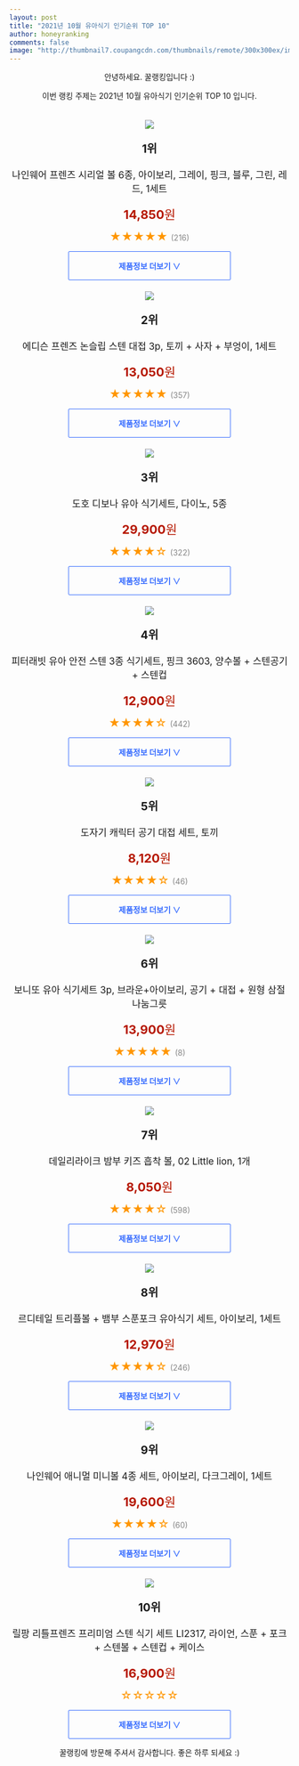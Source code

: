```yaml
--- 
layout: post 
title: "2021년 10월 유아식기 인기순위 TOP 10" 
author: honeyranking 
comments: false 
image: "http://thumbnail7.coupangcdn.com/thumbnails/remote/300x300ex/image/retail/images/2019/06/07/14/6/9c94ffee-67c0-4849-af84-c68081acbf61.jpg" 
--- 
```

<p style="text-align: center;">안녕하세요. 꿀랭킹입니다 :)</p> <p style="text-align: center;">이번 랭킹 주제는 2021년 10월 유아식기 인기순위 TOP 10 입니다.</p><center><img src="http://thumbnail7.coupangcdn.com/thumbnails/remote/300x300ex/image/retail/images/2019/06/07/14/6/9c94ffee-67c0-4849-af84-c68081acbf61.jpg" style="margin-top:20px" /></center> <p style="text-align: center; font-size: 20px"><b>1위</b></p> <p style="text-align: center; font-size: 17px">나인웨어 프렌즈 시리얼 볼 6종, 아이보리, 그레이, 핑크, 블루, 그린, 레드, 1세트</p> <p style="text-align: center;"><span style="color: #b61800; font-size: 22px;"><b>14,850</b>원</span></p> <p style="text-align: center;"><span style="color: #ff9600; font-size: 20px;">★★★★★ </span><span style="color: #878787;">(216)</span></p> <center><a href="https://coupa.ng/b9GDyG"> <div style="font-size: 14px; display: inline-block; padding: 15px 90px; color: #346aff; border-radius: 2px; border: 1px solid #346aff; cursor: pointer;"><b>제품정보 더보기 &or;</b></div> </a></center><center><img src="http://thumbnail6.coupangcdn.com/thumbnails/remote/300x300ex/image/product/image/vendoritem/2018/08/10/3607662188/d67be6fc-b0b4-4dd4-a962-e96c46ad0a5a.jpg" style="margin-top:20px" /></center> <p style="text-align: center; font-size: 20px"><b>2위</b></p> <p style="text-align: center; font-size: 17px">에디슨 프렌즈 논슬립 스텐 대접 3p, 토끼 + 사자 + 부엉이, 1세트</p> <p style="text-align: center;"><span style="color: #b61800; font-size: 22px;"><b>13,050</b>원</span></p> <p style="text-align: center;"><span style="color: #ff9600; font-size: 20px;">★★★★★ </span><span style="color: #878787;">(357)</span></p> <center><a href="https://coupa.ng/b9GDyJ"> <div style="font-size: 14px; display: inline-block; padding: 15px 90px; color: #346aff; border-radius: 2px; border: 1px solid #346aff; cursor: pointer;"><b>제품정보 더보기 &or;</b></div> </a></center><center><img src="http://thumbnail8.coupangcdn.com/thumbnails/remote/300x300ex/image/retail/images/423666627915215-d6cb495f-23f6-4aeb-813e-caf6bb3d2a93.jpg" style="margin-top:20px" /></center> <p style="text-align: center; font-size: 20px"><b>3위</b></p> <p style="text-align: center; font-size: 17px">도호 디보나 유아 식기세트, 다이노, 5종</p> <p style="text-align: center;"><span style="color: #b61800; font-size: 22px;"><b>29,900</b>원</span></p> <p style="text-align: center;"><span style="color: #ff9600; font-size: 20px;">★★★★☆ </span><span style="color: #878787;">(322)</span></p> <center><a href="https://coupa.ng/b9GDyL"> <div style="font-size: 14px; display: inline-block; padding: 15px 90px; color: #346aff; border-radius: 2px; border: 1px solid #346aff; cursor: pointer;"><b>제품정보 더보기 &or;</b></div> </a></center><center><img src="http://thumbnail8.coupangcdn.com/thumbnails/remote/300x300ex/image/vendor_inventory/3a46/1b65a038fbc9a5c163497c843555334a1224f3c01bfa712132c2c422c9c2.jpg" style="margin-top:20px" /></center> <p style="text-align: center; font-size: 20px"><b>4위</b></p> <p style="text-align: center; font-size: 17px">피터래빗 유아 안전 스텐 3종 식기세트, 핑크 3603, 양수볼 + 스텐공기 + 스텐컵</p> <p style="text-align: center;"><span style="color: #b61800; font-size: 22px;"><b>12,900</b>원</span></p> <p style="text-align: center;"><span style="color: #ff9600; font-size: 20px;">★★★★☆ </span><span style="color: #878787;">(442)</span></p> <center><a href="https://coupa.ng/b9GDyN"> <div style="font-size: 14px; display: inline-block; padding: 15px 90px; color: #346aff; border-radius: 2px; border: 1px solid #346aff; cursor: pointer;"><b>제품정보 더보기 &or;</b></div> </a></center><center><img src="http://thumbnail9.coupangcdn.com/thumbnails/remote/300x300ex/image/rs_quotation_api/qyiaffmi/cb79cb11e7af401d810a524bf7ead99b.jpg" style="margin-top:20px" /></center> <p style="text-align: center; font-size: 20px"><b>5위</b></p> <p style="text-align: center; font-size: 17px">도자기 캐릭터 공기 대접 세트, 토끼</p> <p style="text-align: center;"><span style="color: #b61800; font-size: 22px;"><b>8,120</b>원</span></p> <p style="text-align: center;"><span style="color: #ff9600; font-size: 20px;">★★★★☆ </span><span style="color: #878787;">(46)</span></p> <center><a href="https://coupa.ng/b9GDyP"> <div style="font-size: 14px; display: inline-block; padding: 15px 90px; color: #346aff; border-radius: 2px; border: 1px solid #346aff; cursor: pointer;"><b>제품정보 더보기 &or;</b></div> </a></center><center><img src="http://thumbnail6.coupangcdn.com/thumbnails/remote/300x300ex/image/rs_quotation_api/acd5/1c8c3ef32306fd0a8db9a2c934a69c2a406cfd0e726223bb0aeefbd9623f.jpg" style="margin-top:20px" /></center> <p style="text-align: center; font-size: 20px"><b>6위</b></p> <p style="text-align: center; font-size: 17px">보니또 유아 식기세트 3p, 브라운+아이보리, 공기 + 대접 + 원형 삼절 나눔그릇</p> <p style="text-align: center;"><span style="color: #b61800; font-size: 22px;"><b>13,900</b>원</span></p> <p style="text-align: center;"><span style="color: #ff9600; font-size: 20px;">★★★★★ </span><span style="color: #878787;">(8)</span></p> <center><a href="https://coupa.ng/b9GDyR"> <div style="font-size: 14px; display: inline-block; padding: 15px 90px; color: #346aff; border-radius: 2px; border: 1px solid #346aff; cursor: pointer;"><b>제품정보 더보기 &or;</b></div> </a></center><center><img src="http://thumbnail6.coupangcdn.com/thumbnails/remote/300x300ex/image/retail/images/6658899088841-58145fb7-87a9-447e-b703-b2b1dd2a9684.jpg" style="margin-top:20px" /></center> <p style="text-align: center; font-size: 20px"><b>7위</b></p> <p style="text-align: center; font-size: 17px">데일리라이크 밤부 키즈 흡착 볼, 02 Little lion, 1개</p> <p style="text-align: center;"><span style="color: #b61800; font-size: 22px;"><b>8,050</b>원</span></p> <p style="text-align: center;"><span style="color: #ff9600; font-size: 20px;">★★★★☆ </span><span style="color: #878787;">(598)</span></p> <center><a href="https://coupa.ng/b9GDyT"> <div style="font-size: 14px; display: inline-block; padding: 15px 90px; color: #346aff; border-radius: 2px; border: 1px solid #346aff; cursor: pointer;"><b>제품정보 더보기 &or;</b></div> </a></center><center><img src="http://thumbnail8.coupangcdn.com/thumbnails/remote/300x300ex/image/product/image/vendoritem/2018/01/26/3261745366/c5dcf789-ccdc-4eaf-ae3a-6d22568f2dbc.jpg" style="margin-top:20px" /></center> <p style="text-align: center; font-size: 20px"><b>8위</b></p> <p style="text-align: center; font-size: 17px">르디테일 트리플볼 + 뱀부 스푼포크 유아식기 세트, 아이보리, 1세트</p> <p style="text-align: center;"><span style="color: #b61800; font-size: 22px;"><b>12,970</b>원</span></p> <p style="text-align: center;"><span style="color: #ff9600; font-size: 20px;">★★★★☆ </span><span style="color: #878787;">(246)</span></p> <center><a href="https://coupa.ng/b9GDyV"> <div style="font-size: 14px; display: inline-block; padding: 15px 90px; color: #346aff; border-radius: 2px; border: 1px solid #346aff; cursor: pointer;"><b>제품정보 더보기 &or;</b></div> </a></center><center><img src="http://thumbnail9.coupangcdn.com/thumbnails/remote/300x300ex/image/vendor_inventory/c28a/bf7e78cd331b88738ddc174083c50d0d1958dd0020e4c8b6916f23e7ffd1.jpg" style="margin-top:20px" /></center> <p style="text-align: center; font-size: 20px"><b>9위</b></p> <p style="text-align: center; font-size: 17px">나인웨어 애니멀 미니볼 4종 세트, 아이보리, 다크그레이, 1세트</p> <p style="text-align: center;"><span style="color: #b61800; font-size: 22px;"><b>19,600</b>원</span></p> <p style="text-align: center;"><span style="color: #ff9600; font-size: 20px;">★★★★☆ </span><span style="color: #878787;">(60)</span></p> <center><a href="https://coupa.ng/b9GDyW"> <div style="font-size: 14px; display: inline-block; padding: 15px 90px; color: #346aff; border-radius: 2px; border: 1px solid #346aff; cursor: pointer;"><b>제품정보 더보기 &or;</b></div> </a></center><center><img src="http://thumbnail10.coupangcdn.com/thumbnails/remote/300x300ex/image/rs_quotation_api/hkueceqr/1fa62ba086c94655ad7ed575fbca9934.jpg" style="margin-top:20px" /></center> <p style="text-align: center; font-size: 20px"><b>10위</b></p> <p style="text-align: center; font-size: 17px">릴팡 리틀프렌즈 프리미엄 스텐 식기 세트 LI2317, 라이언, 스푼 + 포크 + 스텐볼 + 스텐컵 + 케이스</p> <p style="text-align: center;"><span style="color: #b61800; font-size: 22px;"><b>16,900</b>원</span></p> <p style="text-align: center;"><span style="color: #ff9600; font-size: 20px;">☆☆☆☆☆ </span><span style="color: #878787;"></span></p> <center><a href="https://coupa.ng/b9GDyY"> <div style="font-size: 14px; display: inline-block; padding: 15px 90px; color: #346aff; border-radius: 2px; border: 1px solid #346aff; cursor: pointer;"><b>제품정보 더보기 &or;</b></div> </a></center> <p style="text-align: center;">꿀랭킹에 방문해 주셔서 감사합니다. 좋은 하루 되세요 :)</p>
